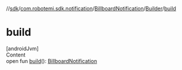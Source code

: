 //[sdk](../../../../index.md)/[com.robotemi.sdk.notification](../../index.md)/[BillboardNotification](../index.md)/[Builder](index.md)/[build](build.md)



# build  
[androidJvm]  
Content  
open fun [build](build.md)(): [BillboardNotification](../index.md)  



